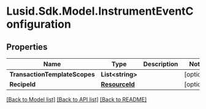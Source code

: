 # Lusid.Sdk.Model.InstrumentEventConfiguration

## Properties

Name | Type | Description | Notes
------------ | ------------- | ------------- | -------------
**TransactionTemplateScopes** | **List&lt;string&gt;** |  | [optional] 
**RecipeId** | [**ResourceId**](ResourceId.md) |  | [optional] 

[[Back to Model list]](../README.md#documentation-for-models) [[Back to API list]](../README.md#documentation-for-api-endpoints) [[Back to README]](../README.md)

